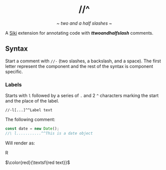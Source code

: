 <div align="center">

# //^

</div>

<div align="center">

_~ two and a half slashes ~_

</div>

A [Siki](https://siki.dev) extension for annotating code with
_**ttwoandhalfslash**_ comments.

## Syntax

Start a comment with `//-` (two slashes, a backslash, and a space). The first
letter represent the component and the rest of the syntax is component specific.

### Labels

Starts with `l` followed by a series of `.` and 2 `^` characters marking the
start and the place of the label.

```
//-l[...]^^Label text
```

The following comment:

```ts
const date = new Date();
//\ l...........^^This is a date object
```

Will render as:

R

$\color{red}{\textsf{red text}}$
